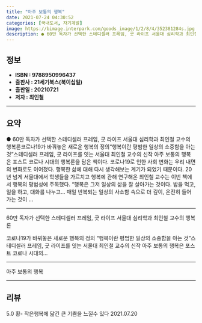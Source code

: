 ```yaml
---
title: "아주 보통의 행복"
date: 2021-07-24 04:30:52
categories: [국내도서, 자기계발]
image: https://bimage.interpark.com/goods_image/1/2/8/4/352381284s.jpg
description: ● 60만 독자가 선택한 스테디셀러 프레임, 굿 라이프 서울대 심리학과 최인철 교수의 행복론코로나19가 바꿔놓은 새로운 행복의 정의“행복이란 평범한 일상의 소중함을 아는 것”스테디셀러 프레임, 굿 라이프를 잇는 서울대 최인철 교수의 신작 아주 보통의 행복은 포스트 코로나 시대의 행복론
---
```


## **정보**

- **ISBN : 9788950996437**
- **출판사 : 21세기북스(북이십일)**
- **출판일 : 20210721**
- **저자 : 최인철**

------



## **요약**

●  60만 독자가 선택한 스테디셀러 프레임, 굿 라이프 서울대 심리학과 최인철 교수의 행복론코로나19가 바꿔놓은 새로운 행복의 정의“행복이란 평범한 일상의 소중함을 아는 것”스테디셀러 프레임, 굿 라이프를 잇는 서울대 최인철 교수의 신작 아주 보통의 행복은 포스트 코로나 시대의 행복론을 담은 책이다. 코로나19로 인한 사회 변화는 우리 내면의 변화로도 이어졌다. 행복한 삶에 대해 다시 생각해보는 계기가 되었기 때문이다. 20년 넘게 서울대에서 학생들을 가르치고 행복에 관해 연구해온 최인철 교수는 이번 책에서 행복의 평범성에 주목했다. “행복은 그저 일상의 삶을 잘 살아가는 것이다. 밥을 먹고, 일을 하고, 대화를 나누고… 매일 반복되는 일상의 사소함 속으로 더 깊이, 온전히 들어가는 것이 ...

------

60만 독자가 선택한 스테디셀러 프레임, 굿 라이프
서울대 심리학과 최인철 교수의 행복론

코로나19가 바꿔놓은 새로운 행복의 정의
“행복이란 평범한 일상의 소중함을 아는 것”스테디셀러 프레임, 굿 라이프를 잇는 서울대 최인철 교수의 신작 아주 보통의 행복은 포스트 코로나 시대의... 

------


아주 보통의 행복 

------


## **리뷰** 

5.0 황- 작은행복에 닮긴 큰 기쁨을 느낄수 있다 2021.07.20 <br/>